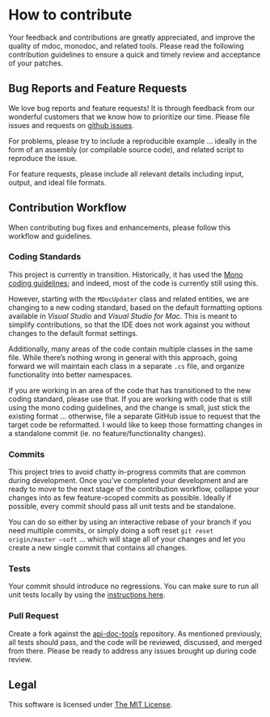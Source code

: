 # How to contribute

Your feedback and contributions are greatly appreciated, and improve the quality of mdoc, monodoc, and related tools. Please read the following contribution guidelines to ensure a quick and timely review and acceptance of your patches.

## Bug Reports and Feature Requests

We love bug reports and feature requests! It is through feedback from our wonderful customers that we know how to prioritize our time. Please file issues and requests on [github issues](https://github.com/mono/api-doc-tools/issues/new). 

For problems, please try to include a reproducible example … ideally in the form of an assembly (or compilable source code), and related script to reproduce the issue.

For feature requests, please include all relevant details including input, output, and ideal file formats.

## Contribution Workflow

When contributing bug fixes and enhancements, please follow this workflow and guidelines.

### Coding Standards

This project is currently in transition. Historically, it has used the [Mono coding guidelines](http://www.mono-project.com/community/contributing/coding-guidelines/); and indeed, most of the code is currently still using this. 

However, starting with the `MDocUpdater` class and related entities, we are changing to a new coding standard, based on the default formatting options available in _Visual Studio_ and _Visual Studio for Mac_. This is meant to simplify contributions, so that the IDE does not work against you without changes to the default format settings.

Additionally, many areas of the code contain multiple classes in the same file. While there’s nothing wrong in general with this approach, going forward we will maintain each class in a separate `.cs` file, and organize functionality into better namespaces.

If you are working in an area of the code that has transitioned to the new coding standard, please use that. If you are working with code that is still using the mono coding guidelines, and the change is small, just stick the existing format … otherwise, file a separate GitHub issue to request that the target code be reformatted. I would like to keep those formatting changes in a standalone commit (ie. no feature/functionality changes).

### Commits

This project tries to avoid chatty in-progress commits that are common during development. Once you’ve completed your development and are ready to move to the next stage of the contribution workflow, collapse your changes into as few feature-scoped commits as possible. Ideally if possible, every commit should pass all unit tests and be standalone.

You can do so either by using an interactive rebase of your branch if you need multiple commits, or simply doing a soft reset `git reset origin/master —soft` … which will stage all of your changes and let you create a new single commit that contains all changes.

### Tests

Your commit should introduce no regressions. You can make sure to run all unit tests locally by using the [instructions here](https://github.com/mono/api-doc-tools#cli).

### Pull Request

Create a fork against the [api-doc-tools](https://github.com/mono/api-doc-tools/pulls) repository. As mentioned previously, all tests should pass, and the code will be reviewed, discussed, and merged from there. Please be ready to address any issues brought up during code review.

## Legal

This software is licensed under [The MIT License](LICENSE.md).